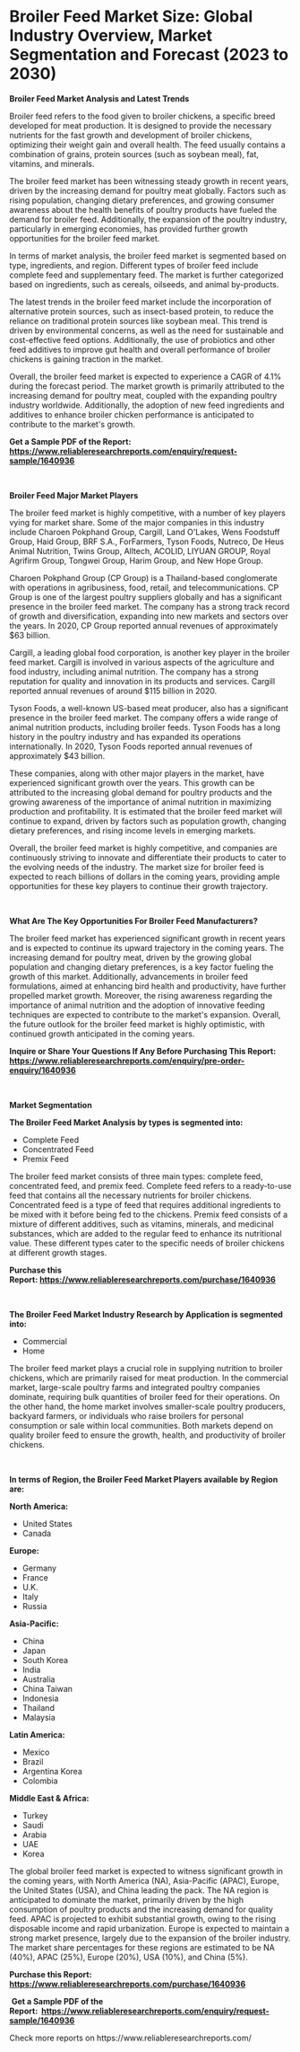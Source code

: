 <p><h1>Broiler Feed Market Size: Global Industry Overview, Market Segmentation and Forecast (2023 to 2030)</h1></p><p><strong>Broiler Feed Market Analysis and Latest Trends</strong></p>
<p><p>Broiler feed refers to the food given to broiler chickens, a specific breed developed for meat production. It is designed to provide the necessary nutrients for the fast growth and development of broiler chickens, optimizing their weight gain and overall health. The feed usually contains a combination of grains, protein sources (such as soybean meal), fat, vitamins, and minerals.</p><p>The broiler feed market has been witnessing steady growth in recent years, driven by the increasing demand for poultry meat globally. Factors such as rising population, changing dietary preferences, and growing consumer awareness about the health benefits of poultry products have fueled the demand for broiler feed. Additionally, the expansion of the poultry industry, particularly in emerging economies, has provided further growth opportunities for the broiler feed market.</p><p>In terms of market analysis, the broiler feed market is segmented based on type, ingredients, and region. Different types of broiler feed include complete feed and supplementary feed. The market is further categorized based on ingredients, such as cereals, oilseeds, and animal by-products.</p><p>The latest trends in the broiler feed market include the incorporation of alternative protein sources, such as insect-based protein, to reduce the reliance on traditional protein sources like soybean meal. This trend is driven by environmental concerns, as well as the need for sustainable and cost-effective feed options. Additionally, the use of probiotics and other feed additives to improve gut health and overall performance of broiler chickens is gaining traction in the market.</p><p>Overall, the broiler feed market is expected to experience a CAGR of 4.1% during the forecast period. The market growth is primarily attributed to the increasing demand for poultry meat, coupled with the expanding poultry industry worldwide. Additionally, the adoption of new feed ingredients and additives to enhance broiler chicken performance is anticipated to contribute to the market's growth.</p></p>
<p><strong>Get a Sample PDF of the Report:&nbsp; <a href="https://www.reliableresearchreports.com/enquiry/request-sample/1640936">https://www.reliableresearchreports.com/enquiry/request-sample/1640936</a></strong></p>
<p>&nbsp;</p>
<p><strong>Broiler Feed Major Market Players</strong></p>
<p><p>The broiler feed market is highly competitive, with a number of key players vying for market share. Some of the major companies in this industry include Charoen Pokphand Group, Cargill, Land O'Lakes, Wens Foodstuff Group, Haid Group, BRF S.A., ForFarmers, Tyson Foods, Nutreco, De Heus Animal Nutrition, Twins Group, Alltech, ACOLID, LIYUAN GROUP, Royal Agrifirm Group, Tongwei Group, Harim Group, and New Hope Group.</p><p>Charoen Pokphand Group (CP Group) is a Thailand-based conglomerate with operations in agribusiness, food, retail, and telecommunications. CP Group is one of the largest poultry suppliers globally and has a significant presence in the broiler feed market. The company has a strong track record of growth and diversification, expanding into new markets and sectors over the years. In 2020, CP Group reported annual revenues of approximately $63 billion.</p><p>Cargill, a leading global food corporation, is another key player in the broiler feed market. Cargill is involved in various aspects of the agriculture and food industry, including animal nutrition. The company has a strong reputation for quality and innovation in its products and services. Cargill reported annual revenues of around $115 billion in 2020.</p><p>Tyson Foods, a well-known US-based meat producer, also has a significant presence in the broiler feed market. The company offers a wide range of animal nutrition products, including broiler feeds. Tyson Foods has a long history in the poultry industry and has expanded its operations internationally. In 2020, Tyson Foods reported annual revenues of approximately $43 billion.</p><p>These companies, along with other major players in the market, have experienced significant growth over the years. This growth can be attributed to the increasing global demand for poultry products and the growing awareness of the importance of animal nutrition in maximizing production and profitability. It is estimated that the broiler feed market will continue to expand, driven by factors such as population growth, changing dietary preferences, and rising income levels in emerging markets.</p><p>Overall, the broiler feed market is highly competitive, and companies are continuously striving to innovate and differentiate their products to cater to the evolving needs of the industry. The market size for broiler feed is expected to reach billions of dollars in the coming years, providing ample opportunities for these key players to continue their growth trajectory.</p></p>
<p>&nbsp;</p>
<p><strong>What Are The Key Opportunities For Broiler Feed Manufacturers?</strong></p>
<p><p>The broiler feed market has experienced significant growth in recent years and is expected to continue its upward trajectory in the coming years. The increasing demand for poultry meat, driven by the growing global population and changing dietary preferences, is a key factor fueling the growth of this market. Additionally, advancements in broiler feed formulations, aimed at enhancing bird health and productivity, have further propelled market growth. Moreover, the rising awareness regarding the importance of animal nutrition and the adoption of innovative feeding techniques are expected to contribute to the market's expansion. Overall, the future outlook for the broiler feed market is highly optimistic, with continued growth anticipated in the coming years.</p></p>
<p><strong>Inquire or Share Your Questions If Any Before Purchasing This Report: <a href="https://www.reliableresearchreports.com/enquiry/pre-order-enquiry/1640936">https://www.reliableresearchreports.com/enquiry/pre-order-enquiry/1640936</a></strong></p>
<p>&nbsp;</p>
<p><strong>Market Segmentation</strong></p>
<p><strong>The Broiler Feed Market Analysis by types is segmented into:</strong></p>
<p><ul><li>Complete Feed</li><li>Concentrated Feed</li><li>Premix Feed</li></ul></p>
<p><p>The broiler feed market consists of three main types: complete feed, concentrated feed, and premix feed. Complete feed refers to a ready-to-use feed that contains all the necessary nutrients for broiler chickens. Concentrated feed is a type of feed that requires additional ingredients to be mixed with it before being fed to the chickens. Premix feed consists of a mixture of different additives, such as vitamins, minerals, and medicinal substances, which are added to the regular feed to enhance its nutritional value. These different types cater to the specific needs of broiler chickens at different growth stages.</p></p>
<p><strong>Purchase this Report:&nbsp;<a href="https://www.reliableresearchreports.com/purchase/1640936">https://www.reliableresearchreports.com/purchase/1640936</a></strong></p>
<p>&nbsp;</p>
<p><strong>The Broiler Feed Market Industry Research by Application is segmented into:</strong></p>
<p><ul><li>Commercial</li><li>Home</li></ul></p>
<p><p>The broiler feed market plays a crucial role in supplying nutrition to broiler chickens, which are primarily raised for meat production. In the commercial market, large-scale poultry farms and integrated poultry companies dominate, requiring bulk quantities of broiler feed for their operations. On the other hand, the home market involves smaller-scale poultry producers, backyard farmers, or individuals who raise broilers for personal consumption or sale within local communities. Both markets depend on quality broiler feed to ensure the growth, health, and productivity of broiler chickens.</p></p>
<p>&nbsp;</p>
<p><strong>In terms of Region, the Broiler Feed Market Players available by Region are:</strong></p>
<p>
    <p> <strong> North America: </strong>
        <ul>
            <li>United States</li>
            <li>Canada</li>
        </ul>
        </p> 
    <p> <strong> Europe: </strong>
        <ul>
            <li>Germany</li>
            <li>France</li>
            <li>U.K.</li>
            <li>Italy</li>
            <li>Russia</li>
        </ul>
        </p> 
    <p> <strong> Asia-Pacific: </strong>
        <ul>
            <li>China</li>
            <li>Japan</li>
            <li>South Korea</li>
            <li>India</li>
            <li>Australia</li>
            <li>China Taiwan</li>
            <li>Indonesia</li>
            <li>Thailand</li>
            <li>Malaysia</li>
        </ul>
        </p> 
    <p> <strong> Latin America: </strong>
        <ul>
            <li>Mexico</li>
            <li>Brazil</li>
            <li>Argentina Korea</li>
            <li>Colombia</li>
        </ul>
        </p> 
    <p> <strong> Middle East & Africa: </strong>
        <ul>
            <li>Turkey</li>
            <li>Saudi</li>
            <li>Arabia</li>
            <li>UAE</li>
            <li>Korea</li>
        </ul>
    </p>
    </p>
<p><p>The global broiler feed market is expected to witness significant growth in the coming years, with North America (NA), Asia-Pacific (APAC), Europe, the United States (USA), and China leading the pack. The NA region is anticipated to dominate the market, primarily driven by the high consumption of poultry products and the increasing demand for quality feed. APAC is projected to exhibit substantial growth, owing to the rising disposable income and rapid urbanization. Europe is expected to maintain a strong market presence, largely due to the expansion of the broiler industry. The market share percentages for these regions are estimated to be NA (40%), APAC (25%), Europe (20%), USA (10%), and China (5%).</p></p>
<p><strong>Purchase this Report: <a href="https://www.reliableresearchreports.com/purchase/1640936">https://www.reliableresearchreports.com/purchase/1640936</a></strong></p>
<p>&nbsp;<strong>Get a Sample PDF of the Report:&nbsp;&nbsp;<a href="https://www.reliableresearchreports.com/enquiry/request-sample/1640936">https://www.reliableresearchreports.com/enquiry/request-sample/1640936</a></strong></p>
<p><strong></strong></p>
<p>Check more reports on https://www.reliableresearchreports.com/</p>